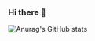 ### Hi there 👋

<!--
**cano2030/cano2030** is a ✨ _special_ ✨ repository because its `README.md` (this file) appears on your GitHub profile.

Here are some ideas to get you started:

- 🔭 
- 🌱 I’m currently learning Flutter, Tensorflow...
- 👯 I’m looking to collaborate on projects regarding Backend Development, FLutter and Machine Learning...
- 💬 Ask me about AI, basketball, and more things...
- 📫 
- 😄 Pronouns: He/Him
- ⚡ Fun fact: I like basketball and that i can talk basic Korean
-->
![Anurag's GitHub stats](https://github-readme-stats.vercel.app/api?username=cano2030&theme=nightowl&show_icons=true)
